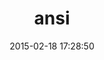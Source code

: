 ---
layout: post
title:  "ansi"
repo:   "rubyworks/ansi"
date:   2015-02-18 17:28:50
gemurl: http://rubyworks.github.com/ansi
---